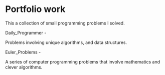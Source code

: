 # Portfolio work

This a collection of small programming problems I solved.


Daily_Programmer -

Problems involving unique algorithms, and data structures.


Euler_Problems -

A series of computer programming problems that involve mathematics and clever algorithms.


